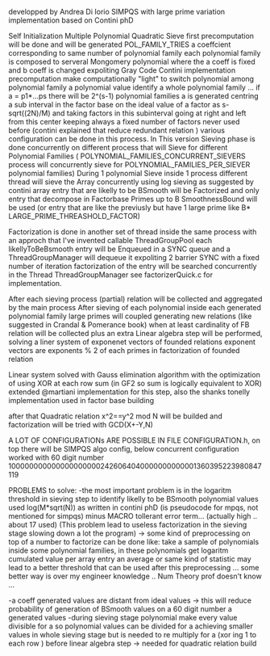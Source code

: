 developped by Andrea Di Iorio
SIMPQS with large prime variation implementation based on Contini phD

Self Initialization Multiple Polynomial Quadratic Sieve
first precomputation will be done and will be generated POL_FAMILY_TRIES a coeffcient corresponding to same number of polynomial family
each polynomial family is composed to serveral Mongomery polynomial where the a coeff is fixed and b coeff is changed expoliting Gray Code Contini implementation
precomputation make computationally "light" to switch polynomial among polynomial family
a polynomial value identify a whole polynomial family ... if a = p1*...ps there will be 2^(s-1) polynomial families
a is generated centring a sub interval in the factor base on the ideal value of a factor as s-sqrt((2N)/M)
and taking factors in this subinterval going at right and left from this center keeping always a fixed number of factors never used before (contini explained that reduce redundant relation )
various configuration can be done in this process.
In This version Sieving phase is done concurrently on different process that will Sieve for different Polynomial Families
         ( POLYNOMIAL_FAMILIES_CONCURRENT_SIEVERS process will concurrently sieve for POLYNOMIAL_FAMILIES_PER_SIEVER polynomial families)
During 1 polynomial Sieve inside 1 process different thread will sieve the Array concurrently using log sieving as suggested by contini
array entry that are likelly to be BSmooth will be Factorized and only entry that decompose in Factorbase Primes up to B SmoothnessBound will be used
    (or entry that are like the previusly but have 1 large prime like B* LARGE_PRIME_THREASHOLD_FACTOR)

Factorization is done in another set of thread inside the same process with an approch that I've invented callable ThreadGroupPool
    each likellyToBeBsmooth entry will be Enqueued in a SYNC queue and a ThreadGroupManager will dequeue it
    expoliting 2 barrier SYNC with a fixed number of iteration factorization of the entry will be searched concurrently in the Thread ThreadGroupManager
    see factorizerQuick.c for implementation.

After each sieving process (partial) relation will be collected and aggregated by the main process
After sieving of each polynomial inside each generated polynomial family large primes will coupled generating new relations (like suggested in Crandal & Pomerance book)
when at least cardinality of FB relation will be collected plus an extra Linear algebra step will be performed, solving a liner system of exponenet vectors of founded relations
exponent vectors are exponents % 2 of each primes in factorization of founded relation

Linear system solved with Gauss elimination algorithm with the optimization of using XOR at each row sum (in GF2 so sum is logically equivalent to XOR)
extended @martiani implementation for this step, also the shanks tonelly implementation used in factor base building

after that Quadratic relation x^2==y^2 mod N will be builded and factorization will be tried with GCD(X+-Y,N)

A LOT OF CONFIGURATIONs ARE POSSIBLE IN FILE CONFIGURATION.h, on top there will be SIMPQS algo config,
below concurrent configuration
worked with 60 digit number 1000000000000000000002426064040000000000001360395223980847119

PROBLEMS to solve:
-the most important problem is in the logaritm threshold  in sieving step to identify likelly to be BSmooth polynomial values
  used log(M*sqrt(N)) as written in contini phD (is pseudocode for mpqs, not mentioned for simpqs) minus MACRO tollerant error term... (actually high .. about 17 used)
    (This problem lead to useless factorization in the sieving stage slowing down a lot the program)
   -> some kind of preprocessing on top of a number to factorize can be done like:
        take a sample of polynomials inside some polynomial families, in these polynomials get logaritm cumulated value per array entry
            an average or same kind of statistic may lead to a better threshold that can be used after this preprocessing
   ... some better way is over my engineer knowledge .. Num Theory prof doesn't know ...

-a coeff generated values are distant from ideal values -> this will reduce probability of generation of BSmooth values
  on a 60 digit number a generated values
-during sieving stage polynomial make every value divisible for a so polynomial values can be divided for a achieving smaller values in whole sieving stage
     but is needed to re multiply for a (xor ing 1 to each row ) before linear algebra step -> needed for quadratic relation build

